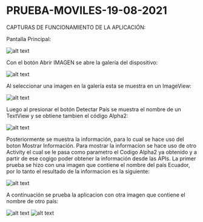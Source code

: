 # PRUEBA-MOVILES-19-08-2021

CAPTURAS DE FUNCIONAMIENTO DE LA APLICACIÓN:

Pantalla Principal:

![alt text](https://github.com/SebastianCarvajal/PRUEBA-MOVILES-19-08-2021/blob/main/Capturas/captura1.png)

Con el botón Abrir IMAGEN se abre la galería del dispositivo:

![alt text](https://github.com/SebastianCarvajal/PRUEBA-MOVILES-19-08-2021/blob/main/Capturas/captura2.png)

Al seleccionar una imagen en la galería esta se muestra en un ImageView:

![alt text](https://github.com/SebastianCarvajal/PRUEBA-MOVILES-19-08-2021/blob/main/Capturas/captura3.png)

Luego al presionar el botón Detectar País se muestra el nombre de un TextView y se obtiene tambien el código Alpha2:

![alt text](https://github.com/SebastianCarvajal/PRUEBA-MOVILES-19-08-2021/blob/main/Capturas/captura4.png)

Posteriormente se muestra la información, para lo cual se hace uso del boton Mostrar Información. Para mostrar la informacion se hace uso de otro Activity el cual se le pasa como parametro el Codigo Alpha2 ya obtenido y a partir de ese cogigo poder obtener la información desde las APIs.
La primer prueba se hizo con una imagen que contiene el nombre del país Ecuador, por lo tanto el resultado de la informacion es la siguiente:

![alt text](https://github.com/SebastianCarvajal/PRUEBA-MOVILES-19-08-2021/blob/main/Capturas/captura5.png)


A continuación se prueba la aplicacion con otra imagen que contiene el nombre de otro país:

![alt text](https://github.com/SebastianCarvajal/PRUEBA-MOVILES-19-08-2021/blob/main/Capturas/captura6.png)
![alt text](https://github.com/SebastianCarvajal/PRUEBA-MOVILES-19-08-2021/blob/main/Capturas/captura7.png)
